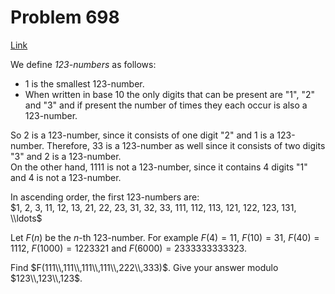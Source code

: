 # Problem 698

[Link](https://projecteuler.net/problem=698)

We define *123-numbers* as follows: 

*   1 is the smallest 123-number.
*   When written in base 10 the only digits that can be present are "1", "2" and "3" and if present the number of times they each occur is also a 123-number.

So 2 is a 123-number, since it consists of one digit "2" and 1 is a 123-number. Therefore, 33 is a 123-number as well since it consists of two digits "3" and 2 is a 123-number.  
On the other hand, 1111 is not a 123-number, since it contains 4 digits "1" and 4 is not a 123-number. 

In ascending order, the first 123-numbers are:  
$1, 2, 3, 11, 12, 13, 21, 22, 23, 31, 32, 33, 111, 112, 113, 121, 122, 123, 131, \\ldots$ 

Let $F(n)$ be the $n$-th 123-number. For example $F(4)=11$, $F(10)=31$, $F(40)=1112$, $F(1000)=1223321$ and $F(6000)= 2333333333323$. 

Find $F(111\\,111\\,111\\,111\\,222\\,333)$. Give your answer modulo $123\\,123\\,123$.